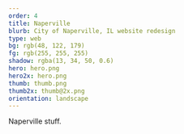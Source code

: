 ```yaml
---
order: 4
title: Naperville
blurb: City of Naperville, IL website redesign
type: web
bg: rgb(48, 122, 179)
fg: rgb(255, 255, 255)
shadow: rgba(13, 34, 50, 0.6)
hero: hero.png
hero2x: hero.png
thumb: thumb.png
thumb2x: thumb@2x.png
orientation: landscape
---
```


Naperville stuff.